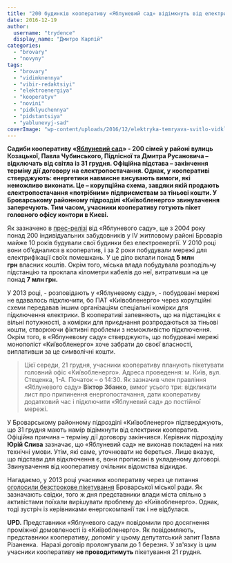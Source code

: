 ```yaml
---
title: "200 будинків кооперативу «Яблуневий сад» відімкнуть від електрики під Новий рік. ОНОВЛЕНО"
date: 2016-12-19
author: 
  username: "trydence"
  display_name: "Дмитро Карпій"
categories: 
  - "brovary"
  - "novyny"
tags: 
  - "brovary"
  - "vidimknennya"
  - "vibir-redaktsiyi"
  - "elektroenergiya"
  - "kooperatyv"
  - "novini"
  - "pidklyuchennya"
  - "pidstantsiya"
  - "yablunevyj-sad"
coverImage: "wp-content/uploads/2016/12/elektryka-temryava-svitlo-vidklyuchennya-vidimknennya.jpg"
---
```


**Садиби кооперативу «[Яблуневий сад](http://apple-garden.at.ua/)» - 200 сімей у районі вулиць Козацької, Павла Чубинського, Підлісної та Дмитра Русановича – відключать від світла із 31 грудня. Офіційна підстава – закінчення терміну дії договору на електропостачання. Однак, у кооперативі стверджують: енергетики навмисне висувають вимоги, які неможливо виконати. Це – корупційна схема, завдяки якій продають електропостачання «потрібним» підприємствам за тіньові кошти. У Броварському районному підрозділі «Київобленерго» звинувачення заперечують. Тим часом, учасники кооперативу готують пікет головного офісу контори в Києві.**

Як зазначено в [прес-релізі](http://www.slideshare.net/DmytroKarpiy/21-2016-70265871) від «Яблуневого саду», ще з 2004 року понад 200 індивідуальних забудовників у IV житловому районі Броварів майже 10 років будували свої будинки без електроенергії. У 2010 році вони об’єдналися в кооператив, і за 2 роки побудували мережі для електрифікації своїх помешкань. У це діло вклали понад **5 млн грн** власних коштів. Окрім того, міська влада побудувала розподільчу підстанцію та проклала кілометри кабелів до неї, витративши на це понад **7 млн грн.**

У 2013 році, - розповідають у «Яблуневому саду», - побудовані мережі не вдавалось підключити, бо ПАТ «Київобленерго» через корупційні схеми передавав іншим організаціям спеціальні комірки для підключення електрики. В кооперативі запевняють, що на підстанціях є вільні потужності, а комірки для приєднання розпродаються за тіньові кошти, створюючи фіктивні проблеми з неможливістю підключення. Окрім того, в «Яблуневому саду» стверджують, що побудовані мережі монополіст «Київобленерго» хоче забрати до своєї власності, виплативши за це символічні кошти.

> Цієї середи, 21 грудня, учасники кооперативу планують пікетувати головний офіс «Київобленерго». Адреса проведення: м. Київ, вул. Стеценка, 1-А. Початок – о 14:30. Як зазначив член правління «Яблуневого саду» **Віктор Збанко**, вимог усього три: відкликати лист про припинення енергопостачання, дати кооперативу додатковий час і підключити «Яблуневий сад» до постійної мережі.

У Броварському районному підрозділі «Київобленерго» підтверджують, що 31 грудня мають намір відімкнути від електрики кооператив. Офіційна причина – терміну дії договору закінчився. Керівник підрозділу **Юрій Слива** зазначає, що «Яблуневий сад» не виконав покладені на них технічні умови. Утім, які саме, уточнювати не береться. Лише вказує, що підстави для відключення є, вони прописані в укладеному договорі. Звинувачення від кооперативу очільник відомства відкидає.

Нагадаємо, у 2013 році учасники кооперативу через це питання [оголосили безстрокове пікетування](https://mpz.brovary.org/zavtra-brovarski-zabudovniki-rozpochnut-bezstrokove-piketuvannya-miskradi/) Броварської міської ради. Як зазначають свідки, того ж дня представники влади міста спільно з активістами поїхали вирішувати проблему до «Київобленерго». Однак, тоді зустріч із керівниками енергокомпанії так і не відбулася.

**UPD.** Представники «Яблуневого саду» повідомили про досягнення проміжної домовленості із «Київобленерго». Як повідомляють, представники кооперативу, допоміг у цьому депутатський запит Павла Різаненка.  Наразі договір пролонгували до 1 березня. У зв'язку із цим учасники кооперативу **не проводитимуть** пікетування 21 грудня.
